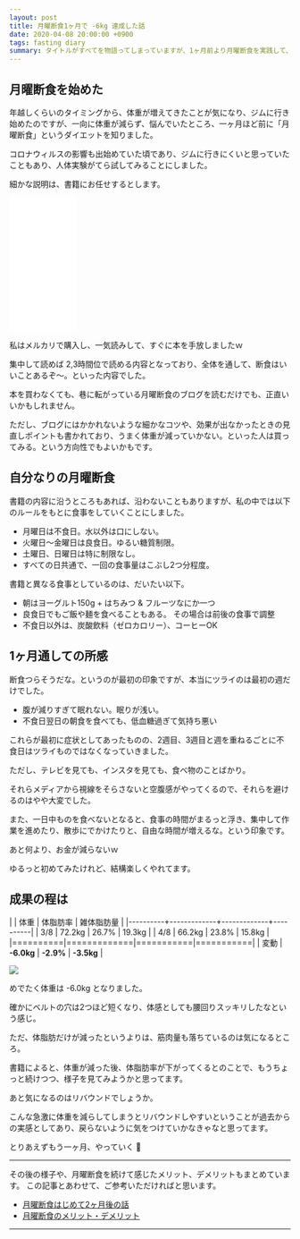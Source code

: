 ```yaml
---
layout: post
title: 月曜断食1ヶ月で -6kg 達成した話
date: 2020-04-08 20:00:00 +0900
tags: fasting diary
summary: タイトルがすべてを物語ってしまっていますが、1ヶ月前より月曜断食を実践して、体重をグッと減らしました。
---
```


## 月曜断食を始めた

年越しくらいのタイミングから、体重が増えてきたことが気になり、ジムに行き始めたのですが、一向に体重が減らず、悩んでいたところ、一ヶ月ほど前に「月曜断食」というダイエットを知りました。

コロナウィルスの影響も出始めていた頃であり、ジムに行きにくいと思っていたこともあり、人体実験がてら試してみることにしました。

細かな説明は、書籍にお任せするとします。

<iframe style="width:120px;height:240px;" marginwidth="0" marginheight="0" scrolling="no" frameborder="0" src="//rcm-fe.amazon-adsystem.com/e/cm?lt1=_blank&bc1=000000&IS2=1&bg1=FFFFFF&fc1=000000&lc1=0000FF&t=almond-milk-22&language=ja_JP&o=9&p=8&l=as4&m=amazon&f=ifr&ref=as_ss_li_til&asins=B0794X3YXR&linkId=091148b9a362533cf7d85d502f748e88"></iframe>

私はメルカリで購入し、一気読みして、すぐに本を手放しましたｗ

集中して読めば 2,3時間位で読める内容となっており、全体を通して、断食はいいことあるぞ〜。といった内容でした。

本を買わなくても、巷に転がっている月曜断食のブログを読むだけでも、正直いいかもしれません。

ただし、ブログにはかかれないような細かなコツや、効果が出なかったときの見直しポイントも書かれており、うまく体重が減っていかない。といった人は買ってみる。という方向性でもよいかもです。

## 自分なりの月曜断食

書籍の内容に沿うところもあれば、沿わないこともありますが、私の中では以下のルールをもとに食事をしていくことにしました。

- 月曜日は不食日。水以外は口にしない。
- 火曜日〜金曜日は良食日。ゆるい糖質制限。
- 土曜日、日曜日は特に制限なし。
- すべての日共通で、一回の食事量はこぶし2つ分程度。

書籍と異なる食事としているのは、だいたい以下。

- 朝はヨーグルト150g + はちみつ & フルーツなにか一つ
- 良食日でもご飯や麺を食べることもある。 その場合は前後の食事で調整
- 不食日以外は、炭酸飲料（ゼロカロリー）、コーヒーOK

## 1ヶ月通しての所感

断食つらそうだな。というのが最初の印象ですが、本当にツライのは最初の週だけでした。

- 腹が減りすぎて眠れない。眠りが浅い。
- 不食日翌日の朝食を食べても、低血糖過ぎて気持ち悪い

これらが最初に症状としてあったものの、2週目、3週目と週を重ねるごとに不食日はツライものではなくなっていきました。

ただし、テレビを見ても、インスタを見ても、食べ物のことばかり。

それらメディアから視線をそらさないと空腹感がやってくるので、それらを避けるのはやや大変でした。

また、一日中ものを食べないとなると、食事の時間がまるっと浮き、集中して作業を進めたり、散歩にでかけたりと、自由な時間が増えるな。という印象です。

あと何より、お金が減らないｗ

ゆるっと初めてみたけれど、結構楽しくやれてます。

## 成果の程は

|  | 体重 | 体脂肪率 | 雑体脂肪量 |
|----------+-------------+-------------+----------|
| 3/8 | 72.2kg | 26.7% | 19.3kg |
| 4/8 | 66.2kg | 23.8% | 15.8kg |
|==========|=============|===========|===========|
| 変動 | **-6.0kg** | **-2.9%** | **-3.5kg** |

<img src="https://skim.milk200.cc/2020/04/08/weight.jpg" style="max-width: 300px;">

めでたく体重は -6.0kg となりました。

確かにベルトの穴は2つほど短くなり、体感としても腰回りスッキリしたなという感じ。

ただ、体脂肪だけが減ったというよりは、筋肉量も落ちているのは気になるところ。

書籍によると、体重が減った後、体脂肪率が下がってくるとのことで、もうちょっと続けつつ、様子を見てみようかと思ってます。

あと気になるのはリバウンドでしょうか。

こんな急激に体重を減らしてしまうとリバウンドしやすいということが過去からの実感としてあり、戻らないように気をつけていかなきゃなと思ってます。

とりあえずもう一ヶ月、やっていく 💪

----
その後の様子や、月曜断食を続けて感じたメリット、デメリットもまとめています。
この記事とあわせて、ご参考いただければと思います。

- [月曜断食はじめて2ヶ月後の話](https://almond.milk200.cc/blog/2020/05/07/fasting.html)
- [月曜断食のメリット・デメリット](https://almond.milk200.cc/blog/2020/05/04/fasting.html)

----
